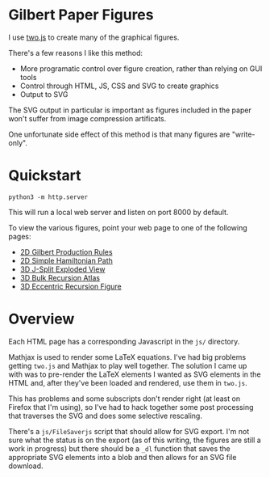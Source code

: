 Gilbert Paper Figures
===

I use [two.js](https://two.js.org/) to create many of the graphical figures.

There's a few reasons I like this method:

* More programatic control over figure creation, rather than relying on
  GUI tools
* Control through HTML, JS, CSS and SVG to create graphics
* Output to SVG

The SVG output in particular is important as figures included in the paper
won't suffer from image compression artificats.

One unfortunate side effect of this method is that many figures are "write-only".

Quickstart
===

```
python3 -m http.server
```

This will run a local web server and listen on port 8000 by default.

To view the various figures, point your web page to one of the following pages:

* [2D Gilbert Production Rules](http://localhost:8000/config_production.html)
* [2D Simple Hamiltonian Path](http://localhost:8000/simple_hampath.html)
* [3D J-Split Exploded View](http://localhost:8000/gilbert3d_explode.html)
* [3D Bulk Recursion Atlas](http://localhost:8000/gilbert3d_case.html)
* [3D Eccentric Recursion Figure](http://localhost:8000/gilbert3d_eccentric.html)


Overview
===

Each HTML page has a corresponding Javascript in the `js/` directory.

Mathjax is used to render some LaTeX equations.
I've had big problems getting `two.js` and Mathjax to play well together.
The solution I came up with was to pre-render the LaTeX elements I wanted as
SVG elements in the HTML and, after they've been loaded and rendered,
use them in `two.js`.

This has problems and some subscripts don't render right (at least on Firefox
that I'm using), so I've had to hack together some post processing
that traverses the SVG and does some selective rescaling.

There's a `js/FileSaverjs` script that should allow for SVG export.
I'm not sure what the status is on the export
(as of this writing, the figures are still
a work in progress) but there should be a `_dl` function that saves
the appropriate SVG elements into a blob and then allows for an SVG file download.



